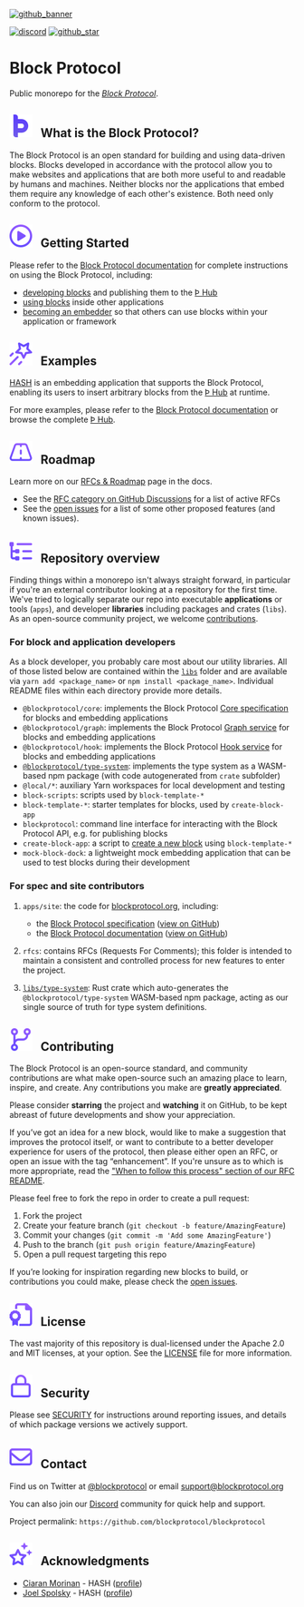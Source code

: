 [þ hub]: https://blockprotocol.org/hub?utm_medium=organic&utm_source=github_readme_blockprotocol-repo_root
[block protocol]: https://blockprotocol.org/?utm_medium=organic&utm_source=github_readme_blockprotocol-repo_root
[block protocol documentation]: https://blockprotocol.org/docs?utm_medium=organic&utm_source=github_readme_blockprotocol-repo_root
[block protocol specification]: https://blockprotocol.org/docs/spec?utm_medium=organic&utm_source=github_readme_blockprotocol-repo_root
[blockprotocol.org]: https://blockprotocol.org/?utm_medium=organic&utm_source=github_readme_blockprotocol-repo_root
[becoming an embedder]: https://blockprotocol.org/docs/embedding-blocks?utm_medium=organic&utm_source=github_readme_blockprotocol-repo_root
[create a new block]: https://blockprotocol.org/docs/developing-blocks?utm_medium=organic&utm_source=github_readme_blockprotocol-repo_root
[core specification]: https://blockprotocol.org/docs/spec/core?utm_medium=organic&utm_source=github_readme_blockprotocol-repo_root
[developing blocks]: https://blockprotocol.org/docs/developing-blocks?utm_medium=organic&utm_source=github_readme_blockprotocol-repo_root
[discord]: https://blockprotocol.org/discord?utm_medium=organic&utm_source=github_readme_blockprotocol-repo_root
[graph service]: https://blockprotocol.org/docs/spec/graph-service?utm_medium=organic&utm_source=github_readme_blockprotocol-repo_root
[hook service]: https://blockprotocol.org/docs/spec/hook-service?utm_medium=organic&utm_source=github_readme_blockprotocol-repo_root
[rfcs & roadmap]: https://blockprotocol.org/docs/spec/rfcs_and_roadmap?utm_medium=organic&utm_source=github_readme_blockprotocol-repo_root
[using blocks]: https://blockprotocol.org/docs/using-blocks?utm_medium=organic&utm_source=github_readme_blockprotocol-repo_root
[open issues]: https://github.com/blockprotocol/blockprotocol/issues?q=is%3Aissue+is%3Aopen
[hash]: https://github.com/hashintel/hash/tree/main/packages/hash

<!-- markdownlint-disable link-fragments -->

[github_banner]: #block-protocol
[github_star]: https://github.com/blockprotocol/blockprotocol#
[gh-what-is-the-bp]: #--what-is-the-block-protocol
[gh-getting-started]: #--getting-started
[gh-examples]: #--examples
[gh-roadmap]: #--roadmap
[gh-repo-overview]: #--repository-overview
[gh-contributing]: #--contributing
[gh-license]: #--license
[gh-security]: #--license
[gh-contact]: #--contact
[gh-acknowledgments]: #--acknowledgments

[![github_banner](https://static.blockprotocol.com/cdn-cgi/imagedelivery/EipKtqu98OotgfhvKf6Eew/f8b0bf95-88ea-47ea-cac2-49cb2851b700/github)][github_banner]

[![discord](https://img.shields.io/discord/1050770647564943402)][discord] [![github_star](https://img.shields.io/github/stars/blockprotocol/blockprotocol?label=Star%20on%20GitHub&style=social)][github_star]

# Block Protocol

Public monorepo for the _[Block Protocol]_.

## [![gh-what-is-the-bp](/.github/assets/gh_icon_what-is-the-block-protocol_20px-base.svg)][gh-what-is-the-bp] &nbsp; What is the Block Protocol?

The Block Protocol is an open standard for building and using data-driven blocks. Blocks developed in accordance with the protocol allow you to make websites and applications that are both more useful to and readable by humans and machines. Neither blocks nor the applications that embed them require any knowledge of each other's existence. Both need only conform to the protocol.

## [![a](/.github/assets/gh_icon_getting-started_20px-base.svg)][gh-getting-started] &nbsp; Getting Started

Please refer to the [Block Protocol documentation] for complete instructions on using the Block Protocol, including:

- [developing blocks] and publishing them to the [Þ Hub]
- [using blocks] inside other applications
- [becoming an embedder] so that others can use blocks within your application or framework

## [![a](/.github/assets/gh_icon_examples_20px-base.svg)][gh-examples] &nbsp; Examples

[HASH] is an embedding application that supports the Block Protocol, enabling its users to insert arbitrary blocks from the [Þ Hub] at runtime.

For more examples, please refer to the [Block Protocol documentation] or browse the complete [Þ Hub].

## [![a](/.github/assets/gh_icon_roadmap_20px-base.svg)][gh-roadmap] &nbsp; Roadmap

Learn more on our [RFCs & Roadmap] page in the docs.

- See the [RFC category on GitHub Discussions](https://github.com/blockprotocol/blockprotocol/discussions/categories/rfc) for a list of active RFCs
- See the [open issues] for a list of some other proposed features (and known issues).

## [![a](/.github/assets/gh_icon_repo-overview_20px-base.svg)][gh-repo-overview] &nbsp; Repository overview

Finding things within a monorepo isn't always straight forward, in particular if you're an external contributor looking at a repository for the first time. We've tried to logically separate our repo into executable **applications** or tools (`apps`), and developer **libraries** including packages and crates (`libs`). As an open-source community project, we welcome [contributions](#contributing).

### For block and application developers

As a block developer, you probably care most about our utility libraries. All of those listed below are contained within the [`libs`](https://github.com/blockprotocol/blockprotocol/tree/main/libs/) folder and are available via `yarn add <package_name>` or `npm install <package_name>`. Individual README files within each directory provide more details.

- `@blockprotocol/core`: implements the Block Protocol [Core specification] for blocks and embedding applications
- `@blockprotocol/graph`: implements the Block Protocol [Graph service] for blocks and embedding applications
- `@blockprotocol/hook`: implements the Block Protocol [Hook service] for blocks and embedding applications
- [`@blockprotocol/type-system`](https://github.com/blockprotocol/blockprotocol/tree/main/libs/@blockprotocol/type-system): implements the type system as a WASM-based npm package (with code autogenerated from `crate` subfolder)
- `@local/*`: auxiliary Yarn workspaces for local development and testing
- `block-scripts`: scripts used by `block-template-*`
- `block-template-*`: starter templates for blocks, used by `create-block-app`
- `blockprotocol`: command line interface for interacting with the Block Protocol API, e.g. for publishing blocks
- `create-block-app`: a script to [create a new block] using `block-template-*`
- `mock-block-dock`: a lightweight mock embedding application that can be used to test blocks during their development

### For spec and site contributors

1.  `apps/site`: the code for [blockprotocol.org], including:

    - the [Block Protocol specification] ([view on GitHub](https://github.com/blockprotocol/blockprotocol/tree/main/apps/site/src/_pages/docs/4_spec))
    - the [Block Protocol documentation] ([view on GitHub](https://github.com/blockprotocol/blockprotocol/tree/main/apps/site/src/_pages/docs))

1.  `rfcs`: contains RFCs (Requests For Comments); this folder is intended to maintain a consistent and controlled process for new features to enter the project.

1.  [`libs/type-system`](https://github.com/blockprotocol/blockprotocol/tree/main/libs/type-system): Rust crate which auto-generates the `@blockprotocol/type-system` WASM-based npm package, acting as our single source of truth for type system definitions.

## [![a](/.github/assets/gh_icon_contributing_20px-base.svg)][gh-contributing] &nbsp; Contributing

The Block Protocol is an open-source standard, and community contributions are what make open-source such an amazing place to learn, inspire, and create. Any contributions you make are **greatly appreciated**.

Please consider **starring** the project and **watching** it on GitHub, to be kept abreast of future developments and show your appreciation.

If you’ve got an idea for a new block, would like to make a suggestion that improves the protocol itself, or want to contribute to a better developer experience for users of the protocol, then please either open an RFC, or open an issue with the tag “enhancement”. If you're unsure as to which is more appropriate, read the ["When to follow this process" section of our RFC README](rfcs/README.md#when-to-follow-this-process).

Please feel free to fork the repo in order to create a pull request:

1.  Fork the project
1.  Create your feature branch (`git checkout -b feature/AmazingFeature`)
1.  Commit your changes (`git commit -m 'Add some AmazingFeature'`)
1.  Push to the branch (`git push origin feature/AmazingFeature`)
1.  Open a pull request targeting this repo

If you’re looking for inspiration regarding new blocks to build, or contributions you could make, please check the [open issues].

## [![a](/.github/assets/gh_icon_license_20px-base.svg)][gh-license] &nbsp; License

The vast majority of this repository is dual-licensed under the Apache 2.0 and MIT licenses, at your option. See the [LICENSE](LICENSE.md) file for more information.

## [![a](/.github/assets/gh_icon_security_20px-base.svg)][gh-security] &nbsp; Security

Please see [SECURITY](SECURITY.md) for instructions around reporting issues, and details of which package versions we actively support.

## [![a](/.github/assets/gh_icon_contact_20px-base.svg)][gh-contact] &nbsp; Contact

Find us on Twitter at [@blockprotocol](https://twitter.com/blockprotocol) or email [support@blockprotocol.org](mailto:support@blockprotocol.org)

You can also join our [Discord] community for quick help and support.

Project permalink: `https://github.com/blockprotocol/blockprotocol`

## [![a](/.github/assets/gh_icon_acknowledgement_20px-base.svg)][gh-acknowledgments] &nbsp; Acknowledgments

- [Ciaran Morinan](https://github.com/CiaranMn) - HASH ([profile](https://hash.ai/@ciaran))
- [Joel Spolsky](https://github.com/jspolsky) - HASH ([profile](https://hash.ai/@spolsky))
